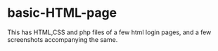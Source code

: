 # basic-HTML-page
This has HTML,CSS and php files of a few html login pages, and a few screenshots accompanying the same.
